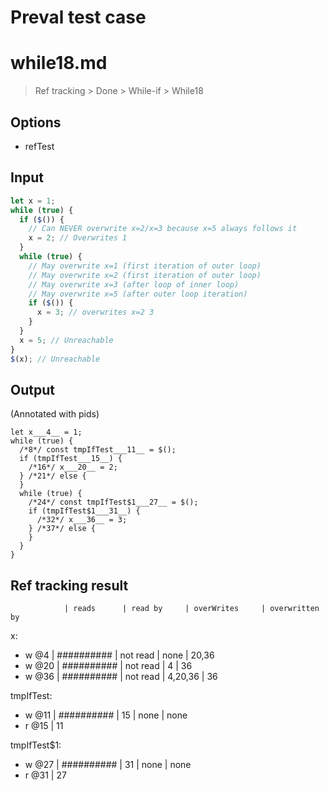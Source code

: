 # Preval test case

# while18.md

> Ref tracking > Done > While-if > While18
>
>

## Options

- refTest

## Input

`````js filename=intro
let x = 1;
while (true) {
  if ($()) {
    // Can NEVER overwrite x=2/x=3 because x=5 always follows it
    x = 2; // Overwrites 1
  } 
  while (true) {
    // May overwrite x=1 (first iteration of outer loop)
    // May overwrite x=2 (first iteration of outer loop)
    // May overwrite x=3 (after loop of inner loop)
    // May overwrite x=5 (after outer loop iteration)
    if ($()) {
      x = 3; // overwrites x=2 3
    } 
  }
  x = 5; // Unreachable
}
$(x); // Unreachable
`````


## Output

(Annotated with pids)

`````filename=intro
let x___4__ = 1;
while (true) {
  /*8*/ const tmpIfTest___11__ = $();
  if (tmpIfTest___15__) {
    /*16*/ x___20__ = 2;
  } /*21*/ else {
  }
  while (true) {
    /*24*/ const tmpIfTest$1___27__ = $();
    if (tmpIfTest$1___31__) {
      /*32*/ x___36__ = 3;
    } /*37*/ else {
    }
  }
}
`````


## Ref tracking result


                | reads      | read by     | overWrites     | overwritten by
x:
  - w @4       | ########## | not read    | none           | 20,36
  - w @20      | ########## | not read    | 4              | 36
  - w @36      | ########## | not read    | 4,20,36        | 36

tmpIfTest:
  - w @11      | ########## | 15          | none           | none
  - r @15      | 11

tmpIfTest$1:
  - w @27       | ########## | 31          | none           | none
  - r @31       | 27
